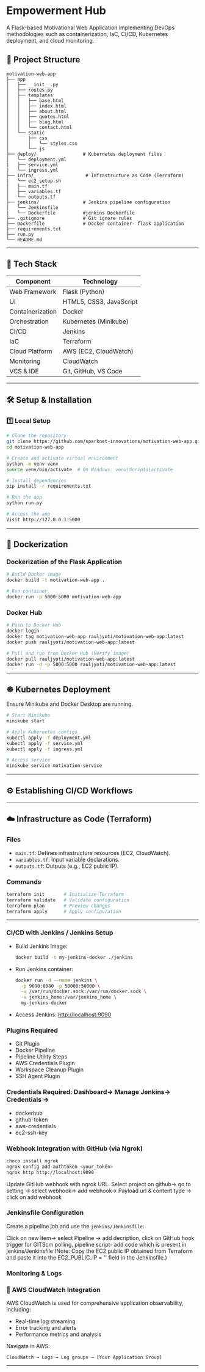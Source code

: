 # Empowerment Hub

A Flask-based Motivational Web Application implementing DevOps methodologies such as containerization, IaC, CI/CD, Kubernetes deployment, and cloud monitoring.

## 📁 Project Structure

```
motivation-web-app
├── app
│   ├── __init__.py
│   ├── routes.py
│   ├── templates
│   │   ├── base.html
│   │   ├── index.html
│   │   ├── about.html
│   │   ├── quotes.html
│   │   ├── blog.html
│   │   └── contact.html
│   └── static
│       ├── css
│       │   └── styles.css
│       └── js
├── deploy/                 # Kubernetes deployment files
│   └── deployment.yml
|   ├── service.yml
|   └── ingress.yml
├── infra/                   # Infrastructure as Code (Terraform)
|   └── ec2_setup.sh         
│   ├── main.tf
│   ├── variables.tf
│   └── outputs.tf
├── jenkins/                # Jenkins pipeline configuration
│   └── Jenkinsfile
|   └── Dockerfile          #jenkins Dockerfile
├── .gitignore              # Git ignore rules
├── Dockerfile              # Docker container- flask application
├── requirements.txt    
├── run.py
└── README.md
```


---

## 🧰 Tech Stack

| Component        | Technology       |
|------------------|------------------|
| Web Framework    | Flask (Python)   |
| UI               | HTML5, CSS3, JavaScript |
| Containerization | Docker           |
| Orchestration    | Kubernetes (Minikube) |
| CI/CD            | Jenkins          |
| IaC              | Terraform        |
| Cloud Platform   | AWS (EC2, CloudWatch) |
| Monitoring       | CloudWatch       |
| VCS & IDE        | Git, GitHub, VS Code |

---

## 🛠️ Setup & Installation

### 1️⃣ Local Setup

```bash
# Clone the repository
git clone https://github.com/sparknet-innovations/motivation-web-app.git
cd motivation-web-app

# Create and activate virtual environment
python -m venv venv
source venv/bin/activate  # On Windows: venv\Scripts\activate

# Install dependencies
pip install -r requirements.txt

# Run the app
python run.py

# Access the app
Visit http://127.0.0.1:5000
```

---

## 🐳 Dockerization

###  Dockerization of the Flask Application 

```bash
# Build Docker image
docker build -t motivation-web-app .

# Run container
docker run -p 5000:5000 motivation-web-app
```

### Docker Hub

```bash
# Push to Docker Hub
docker login
docker tag motivation-web-app rauljyoti/motivation-web-app:latest
docker push rauljyoti/motivation-web-app:latest

# Pull and run from Docker Hub (Verify image)
docker pull rauljyoti/motivation-web-app:latest
docker run -d -p 5000:5000 rauljyoti/motivation-web-app:latest
```

---

## ☸️ Kubernetes Deployment

Ensure Minikube and Docker Desktop are running.

```bash
# Start Minikube
minikube start

# Apply Kubernetes configs
kubectl apply -f deployment.yml
kubectl apply -f service.yml
kubectl apply -f ingress.yml

# Access service
minikube service motivation-service
```

---

## ⚙️  Establishing CI/CD Workflows 
---

## ☁️ Infrastructure as Code (Terraform)

### Files

- `main.tf`: Defines infrastructure resources (EC2, CloudWatch).
- `variables.tf`: Input variable declarations.
- `outputs.tf`: Outputs (e.g., EC2 public IP).

### Commands

```bash
terraform init       # Initialize Terraform
terraform validate   # Validate configuration
terraform plan       # Preview changes
terraform apply      # Apply configuration
```

---

### CI/CD with Jenkins / Jenkins Setup 

- Build Jenkins image:
  ```bash
  docker build -t my-jenkins-docker ./jenkins
  ```

- Run Jenkins container:
  ```bash
  docker run -d --name jenkins \
    -p 9090:8080 -p 50000:50000 \
    -v /var/run/docker.sock:/var/run/docker.sock \
    -v jenkins_home:/var/jenkins_home \
    my-jenkins-docker
  ```

- Access Jenkins: [http://localhost:9090](http://localhost:9090)

### Plugins Required

- Git Plugin
- Docker Pipeline
- Pipeline Utility Steps
- AWS Credentials Plugin
- Workspace Cleanup Plugin
- SSH Agent Plugin

### Credentials Required: Dashboard-> Manage Jenkins-> Credentials ->  

- dockerhub
- github-token
- aws-credentials
- ec2-ssh-key


### Webhook Integration with GitHub (via Ngrok)

```bash
choco install ngrok
ngrok config add-authtoken <your_token>
ngrok http http://localhost:9090
```

Update GitHub webhook with ngrok URL.
Select project on github-> go to setting -> select webhook-> add webhook->
Payload url & content type ->  click on add webhook 

### Jenkinsfile Configuration

Create a pipeline job and use the `jenkins/Jenkinsfile`:

Click on new item-> select Pipeline -> add decription, click on  GitHub hook trigger for GITScm polling, pipeline script- add code which is present in jenkins/Jenkinsfile (Note: Copy the EC2 public IP obtained from Terraform and paste it into the EC2_PUBLIC_IP = '' field in the Jenkinsfile.) 

### Monitoring & Logs

### 🔹 AWS CloudWatch Integration

AWS CloudWatch is used for comprehensive application observability, including:

- Real-time log streaming
- Error tracking and alerts
- Performance metrics and analysis

Navigate in AWS:
```
CloudWatch → Logs → Log groups → [Your Application Group]
```

---